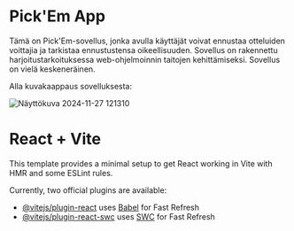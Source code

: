 # Pick'Em App

Tämä on Pick'Em-sovellus, jonka avulla käyttäjät voivat ennustaa otteluiden voittajia ja tarkistaa ennustustensa oikeellisuuden. Sovellus on rakennettu harjoitustarkoituksessa web-ohjelmoinnin taitojen kehittämiseksi. Sovellus on vielä keskeneräinen.

Alla kuvakaappaus sovelluksesta:

![Näyttökuva 2024-11-27 121310](https://github.com/user-attachments/assets/3899abff-6399-449f-b14e-36d931487fd9)



# React + Vite

This template provides a minimal setup to get React working in Vite with HMR and some ESLint rules.

Currently, two official plugins are available:

- [@vitejs/plugin-react](https://github.com/vitejs/vite-plugin-react/blob/main/packages/plugin-react/README.md) uses [Babel](https://babeljs.io/) for Fast Refresh
- [@vitejs/plugin-react-swc](https://github.com/vitejs/vite-plugin-react-swc) uses [SWC](https://swc.rs/) for Fast Refresh

